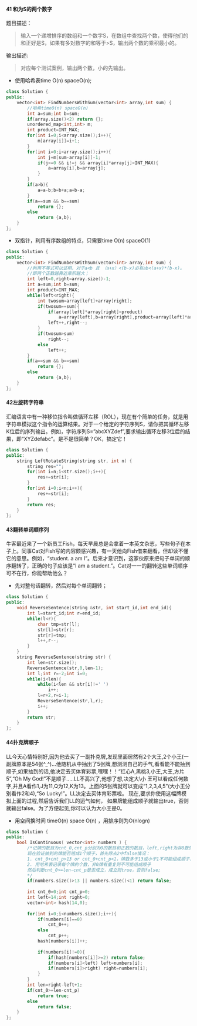 #### 41 和为S的两个数字

题目描述：

> 输入一个递增排序的数组和一个数字S，在数组中查找两个数，使得他们的和正好是S，如果有多对数字的和等于>S，输出两个数的乘积最小的。

输出描述:

>对应每个测试案例，输出两个数，小的先输出。

* 使用哈希表time O(n) spaceO(n);

```c++
class Solution {
public:
    vector<int> FindNumbersWithSum(vector<int> array,int sum) {
        //哈希timeO(n) spaceO(n)
        int a=sum;int b=sum;
        if(array.size()<2) return {};
        unordered_map<int,int> m;
        int product=INT_MAX;
        for(int i=0;i<array.size();i++){
            m[array[i]]=i+1;
        }
        for(int i=0;i<array.size();i++){
            int j=m[sum-array[i]]-1;
            if(j>=0 && i!=j && array[i]*array[j]<INT_MAX){
                a=array[i],b=array[j];
            }
        }
        if(a>b){
            a=a-b;b=b+a;a=b-a;
        }
        if(a==sum && b==sum)
            return {};
        else
            return {a,b};
    }
};
```

* 双指针，利用有序数组的特点，只需要time O(n) spaceO(1)

```c++
class Solution {
public:
    vector<int> FindNumbersWithSum(vector<int> array,int sum) {
        //利用不等式可以证明，对于a<b 且 （a+x）<(b-x)必有ab<(a+x)*(b-x)。
        //即两个正数越靠近乘积越大；
        int left=0,right=array.size()-1;
        int a=sum;int b=sum;
        int product=INT_MAX;
        while(left<right){
            int twosum=array[left]+array[right];
            if(twosum==sum){
                if(array[left]*array[right]<product)
                    a=array[left],b=array[right],product=array[left]*array[right];
                left++,right--;
            }
            if(twosum>sum)
                right--;
            else
                left++;
        }
        if(a==sum && b==sum)
            return {};
        else
            return {a,b};
    }
};
```

#### 42左旋转字符串

汇编语言中有一种移位指令叫做循环左移（ROL），现在有个简单的任务，就是用字符串模拟这个指令的运算结果。对于一个给定的字符序列S，请你把其循环左移K位后的序列输出。例如，字符序列S=”abcXYZdef”,要求输出循环左移3位后的结果，即“XYZdefabc”。是不是很简单？OK，搞定它！

```c++
class Solution {
public:
    string LeftRotateString(string str, int n) {
        string res="";
        for(int i=n;i<str.size();i++){
            res+=str[i];
        }
        for(int i=0;i<n;i++){
            res+=str[i];
        }
        return res;
    }
};
```



#### 43翻转单词顺序列

牛客最近来了一个新员工Fish，每天早晨总是会拿着一本英文杂志，写些句子在本子上。同事Cat对Fish写的内容颇感兴趣，有一天他向Fish借来翻看，但却读不懂它的意思。例如，“student. a am I”。后来才意识到，这家伙原来把句子单词的顺序翻转了，正确的句子应该是“I am a student.”。Cat对一一的翻转这些单词顺序可不在行，你能帮助他么？

* 先对整句话翻转，然后对每个单词翻转；

```c++
class Solution {
public:
    void ReverseSentence(string &str, int start_id,int end_id){
        int l=start_id;int r=end_id;
        while(l<r){
            char tmp=str[l];
            str[l]=str[r];
            str[r]=tmp;
            l++,r--;
        }
    }
    string ReverseSentence(string str) {
        int len=str.size();
        ReverseSentence(str,0,len-1);
        int l;int r=-2;int i=0;
        while(i<len){
            while(i<len && str[i]!=' ')
                i++;
            l=r+2,r=i-1;
            ReverseSentence(str,l,r);
            i++;
        }
        return str;
    }
};
```

#### 44扑克牌顺子

LL今天心情特别好,因为他去买了一副扑克牌,发现里面居然有2个大王,2个小王(一副牌原本是54张^_^)...他随机从中抽出了5张牌,想测测自己的手气,看看能不能抽到顺子,如果抽到的话,他决定去买体育彩票,嘿嘿！！“红心A,黑桃3,小王,大王,方片5”,“Oh My God!”不是顺子.....LL不高兴了,他想了想,决定大\小 王可以看成任何数字,并且A看作1,J为11,Q为12,K为13。上面的5张牌就可以变成“1,2,3,4,5”(大小王分别看作2和4),“So Lucky!”。LL决定去买体育彩票啦。 现在,要求你使用这幅牌模拟上面的过程,然后告诉我们LL的运气如何， 如果牌能组成顺子就输出true，否则就输出false。为了方便起见,你可以认为大小王是0。

* 用空间换时间 timeO(n) space O(n) ，用排序则为O(nlogn)

```c++
class Solution {
public:
    bool IsContinuous( vector<int> numbers ) {
        /*记牌的数目为cnt_0,cnt_p分别为0的数目和正数的数目，left,right为非0数的最小最大值，定义长度len=right-left+1;
        现在验证抽到的牌能否组成1个顺子，首先除去2中false情况：
        1. cnt_0+cnt_p>13 or cnt_0+cnt_p<1，牌数多于13或小于1不可能组成顺子，
        2. 用哈希表记录每个牌的个数，非0牌有重复则不可能组成顺子
        然后判断cnt_0>=len-cnt_p是否成立，成立则true，否则false;
        */
        if(numbers.size()>13 || numbers.size()<1) return false;
        
        int cnt_0=0;int cnt_p=0;
        int left=14;int right=0;
        vector<int> hash(14,0);
        
        for(int i=0;i<numbers.size();i++){
            if(numbers[i]==0)
                cnt_0++;
            else
                cnt_p++;
            hash[numbers[i]]++;
            
            if(numbers[i]!=0){
                if(hash[numbers[i]]>=2) return false;
                if(numbers[i]<left) left=numbers[i];
                if(numbers[i]>right) right=numbers[i];
            }
        }
        int len=right-left+1;
        if(cnt_0>=len-cnt_p)
            return true;
        else
            return false;
    }
};
```

